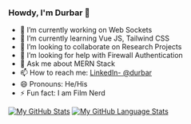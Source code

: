 ### Howdy, I'm Durbar 👋

- 🔭 I’m currently working on Web Sockets
- 🌱 I’m currently learning Vue JS, Tailwind CSS
- 👯 I’m looking to collaborate on Research Projects
- 🤔 I’m looking for help with Firewall Authentication
- 💬 Ask me about MERN Stack
- 📫 How to reach me: [LinkedIn- @durbar](https://www.linkedin.com/in/durbar-chakrabarty-867395200/)
- 😄 Pronouns: He/His
- ⚡ Fun fact: I am Film Nerd


[![My GitHub Stats](https://github-readme-stats.vercel.app/api/?username=durbar2003&count_private=true&theme=tokyonight&showicons=true)]()
[![My GitHub Language Stats](https://github-readme-stats.vercel.app/api/top-langs/?username=durbar2003&langs_count=5&theme=tokyonight)]()

